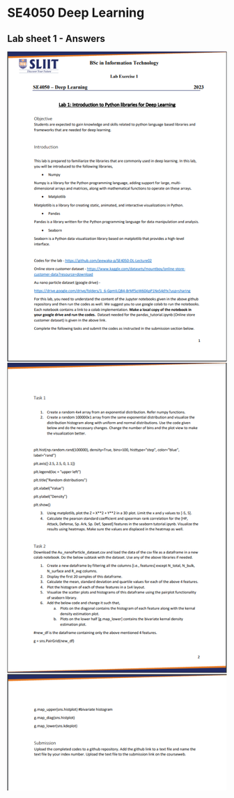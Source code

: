 # SE4050 Deep Learning
## Lab sheet 1 - Answers

![alt text](images/image.png)
![alt text](images/image-1.png)
![alt text](images/image-2.png)